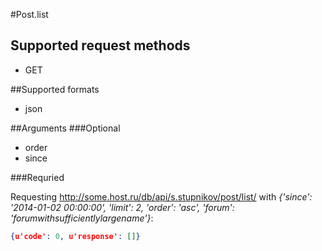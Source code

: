 #Post.list

## Supported request methods 
* GET

##Supported formats
* json

##Arguments
###Optional
* order
* since

###Requried


Requesting http://some.host.ru/db/api/s.stupnikov/post/list/ with _{'since': '2014-01-02 00:00:00', 'limit': 2, 'order': 'asc', 'forum': 'forumwithsufficientlylargename'}_:
```json
{u'code': 0, u'response': []}
```

